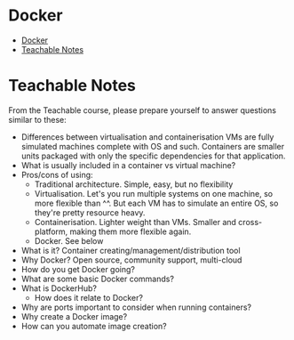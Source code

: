 # Docker

- [Docker](#docker)
- [Teachable Notes](#teachable-notes)

# Teachable Notes
From the Teachable course, please prepare yourself to answer questions similar to these:

- Differences between virtualisation and containerisation
    VMs are fully simulated machines complete with OS and such. Containers are smaller units packaged with only the specific dependencies for that application.
- What is usually included in a container vs virtual machine?
- Pros/cons of using:
  - Traditional architecture.
        Simple, easy, but no flexibility
  - Virtualisation.
        Let's you run multiple systems on one machine, so more flexible than ^^. But each VM has to simulate an entire OS, so they're pretty resource heavy.
  - Containerisation.
        Lighter weight than VMs. Smaller and cross-platform, making them more flexible again.
  - Docker.
        See below
- What is it?
    Container creating/management/distribution tool
- Why Docker?
    Open source, community support, multi-cloud
- How do you get Docker going?
- What are some basic Docker commands?
- What is DockerHub? 
  - How does it relate to Docker?
- Why are ports important to consider when running containers?
- Why create a Docker image?
- How can you automate image creation?